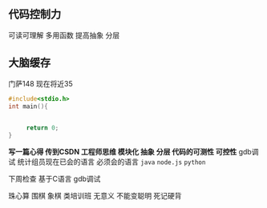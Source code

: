 ## 代码控制力
可读可理解
多用函数 提高抽象 分层
## 大脑缓存   

门萨148 现在将近35

   ```c
   #include<stdio.h>
   int main(){
        

        return 0;
   }
   ```
   **写一篇心得 传到CSDN
   工程师思维 模块化 抽象 分层 代码的可测性 可控性**
gdb调试
统计组员现在已会的语言 
必须会的语言 `java` `node.js` `python`

下周检查 基于C语言 gdb调试


珠心算 围棋 象棋 类培训班 
无意义 不能变聪明 死记硬背

